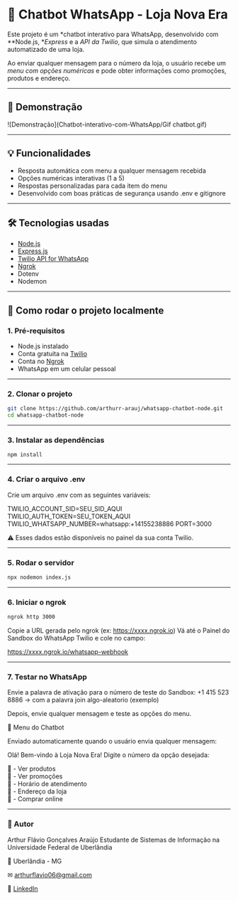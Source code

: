 # 🤖 Chatbot WhatsApp - Loja Nova Era

Este projeto é um *chatbot interativo para WhatsApp, desenvolvido com **Node.js, **Express* e a *API da Twilio*, que simula o atendimento automatizado de uma loja.

Ao enviar qualquer mensagem para o número da loja, o usuário recebe um *menu com opções numéricas* e pode obter informações como promoções, produtos e endereço.

---

## 📸 Demonstração

![Demonstração](Chatbot-interativo-com-WhatsApp/Gif chatbot.gif)  

---

## 💡 Funcionalidades

- Resposta automática com menu a qualquer mensagem recebida
- Opções numéricas interativas (1 a 5)
- Respostas personalizadas para cada item do menu
- Desenvolvido com boas práticas de segurança usando .env e gitignore

---

## 🛠 Tecnologias usadas

- [Node.js](https://nodejs.org/)
- [Express.js](https://expressjs.com/)
- [Twilio API for WhatsApp](https://www.twilio.com/whatsapp)
- [Ngrok](https://ngrok.com/)
- Dotenv
- Nodemon

---

## 🚀 Como rodar o projeto localmente

### 1. Pré-requisitos

- Node.js instalado
- Conta gratuita na [Twilio](https://www.twilio.com/try-twilio)
- Conta no [Ngrok](https://ngrok.com/)
- WhatsApp em um celular pessoal

---

### 2. Clonar o projeto

```bash
git clone https://github.com/arthurr-arauj/whatsapp-chatbot-node.git
cd whatsapp-chatbot-node
```



---

### 3. Instalar as dependências
```
npm install
```


---

### 4. Criar o arquivo .env

Crie um arquivo .env com as seguintes variáveis:


TWILIO_ACCOUNT_SID=SEU_SID_AQUI
TWILIO_AUTH_TOKEN=SEU_TOKEN_AQUI
TWILIO_WHATSAPP_NUMBER=whatsapp:‪+14155238886‬
PORT=3000



⚠ Esses dados estão disponíveis no painel da sua conta Twilio.

---

### 5. Rodar o servidor
```bash
npx nodemon index.js
```

---

### 6. Iniciar o ngrok

```bash
ngrok http 3000
```



Copie a URL gerada pelo ngrok (ex: https://xxxx.ngrok.io)
Vá até o Painel do Sandbox do WhatsApp Twilio
 e cole no campo:

https://xxxx.ngrok.io/whatsapp-webhook

---

### 7. Testar no WhatsApp

Envie a palavra de ativação para o número de teste do Sandbox:
‪+1 415 523 8886‬ → com a palavra join algo-aleatorio (exemplo)

Depois, envie qualquer mensagem e teste as opções do menu.

💬 Menu do Chatbot

Enviado automaticamente quando o usuário envia qualquer mensagem:

Olá! Bem-vindo à Loja Nova Era! Digite o número da opção desejada:

⿡ - Ver produtos  
⿢ - Ver promoções  
⿣ - Horário de atendimento  
⿤ - Endereço da loja  
⿥ - Comprar online

---

### 👤 Autor

Arthur Flávio Gonçalves Araújo
Estudante de Sistemas de Informação na Universidade Federal de Uberlândia

📍 Uberlândia - MG

✉ arthurflavio06@gmail.com

🔗 [LinkedIn](https://www.linkedin.com/in/arthur-fl%C3%A1vio/)
